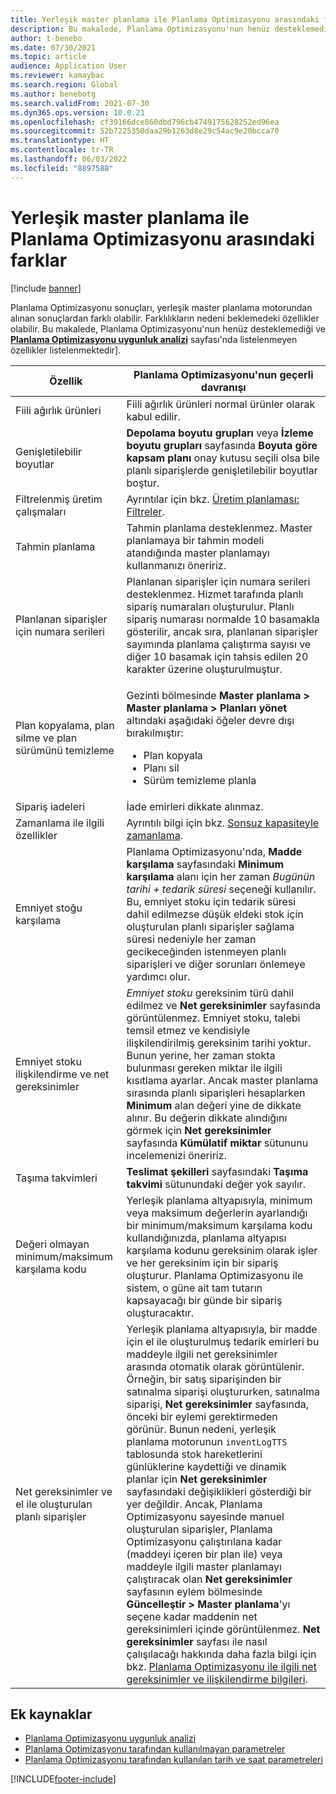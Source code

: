 ```yaml
---
title: Yerleşik master planlama ile Planlama Optimizasyonu arasındaki farklar
description: Bu makalede, Planlama Optimizasyonu'nun henüz desteklemediği ve Planlama Optimizasyonu uygunluk analizi sayfasında listelenmeyen özellikler listelenmektedir.
author: t-benebo
ms.date: 07/30/2021
ms.topic: article
audience: Application User
ms.reviewer: kamaybac
ms.search.region: Global
ms.author: benebotg
ms.search.validFrom: 2021-07-30
ms.dyn365.ops.version: 10.0.21
ms.openlocfilehash: cf39166dce860dbd796cb4749175628252ed96ea
ms.sourcegitcommit: 52b7225350daa29b1263d8e29c54ac9e20bcca70
ms.translationtype: HT
ms.contentlocale: tr-TR
ms.lasthandoff: 06/03/2022
ms.locfileid: "8897588"
---
```

# <a name="differences-between-built-in-master-planning-and-planning-optimization"></a>Yerleşik master planlama ile Planlama Optimizasyonu arasındaki farklar

[!include [banner](../../includes/banner.md)]

Planlama Optimizasyonu sonuçları, yerleşik master planlama motorundan alınan sonuçlardan farklı olabilir. Farklılıkların nedeni beklemedeki özellikler olabilir. Bu makalede, Planlama Optimizasyonu'nun henüz desteklemediği ve **[Planlama Optimizasyonu uygunluk analizi](planning-optimization-fit-analysis.md)** sayfası'nda listelenmeyen özellikler listelenmektedir].

| Özellik | Planlama Optimizasyonu'nun geçerli davranışı |
|---|---|
| Fiili ağırlık ürünleri | Fiili ağırlık ürünleri normal ürünler olarak kabul edilir.|
| Genişletilebilir boyutlar | **Depolama boyutu grupları** veya **İzleme boyutu grupları** sayfasında **Boyuta göre kapsam planı** onay kutusu seçili olsa bile planlı siparişlerde genişletilebilir boyutlar boştur. |
| Filtrelenmiş üretim çalışmaları | Ayrıntılar için bkz. [Üretim planlaması: Filtreler](production-planning.md#filters). |
| Tahmin planlama | Tahmin planlama desteklenmez. Master planlamaya bir tahmin modeli atandığında master planlamayı kullanmanızı öneririz. |
| Planlanan siparişler için numara serileri | Planlanan siparişler için numara serileri desteklenmez. Hizmet tarafında planlı sipariş numaraları oluşturulur. Planlı sipariş numarası normalde 10 basamakla gösterilir, ancak sıra, planlanan siparişler sayımında planlama çalıştırma sayısı ve diğer 10 basamak için tahsis edilen 20 karakter üzerine oluşturulmuştur. |
| Plan kopyalama, plan silme ve plan sürümünü temizleme | <p>Gezinti bölmesinde **Master planlama \> Master planlama \> Planları yönet** altındaki aşağıdaki öğeler devre dışı bırakılmıştır:</p><ul><li>Plan kopyala</li><li>Planı sil</li><li>Sürüm temizleme planla</li></ul> |
| Sipariş iadeleri | İade emirleri dikkate alınmaz. |
| Zamanlama ile ilgili özellikler | Ayrıntılı bilgi için bkz. [Sonsuz kapasiteyle zamanlama](infinite-capacity-planning.md#limitations). |
| Emniyet stoğu karşılama | Planlama Optimizasyonu'nda, **Madde karşılama** sayfasındaki **Minimum karşılama** alanı için her zaman *Bugünün tarihi + tedarik süresi* seçeneği kullanılır. Bu, emniyet stoku için tedarik süresi dahil edilmezse düşük eldeki stok için oluşturulan planlı siparişler sağlama süresi nedeniyle her zaman gecikeceğinden istenmeyen planlı siparişleri ve diğer sorunları önlemeye yardımcı olur. |
| Emniyet stoku ilişkilendirme ve net gereksinimler | *Emniyet stoku* gereksinim türü dahil edilmez ve **Net gereksinimler** sayfasında görüntülenmez. Emniyet stoku, talebi temsil etmez ve kendisiyle ilişkilendirilmiş gereksinim tarihi yoktur. Bunun yerine, her zaman stokta bulunması gereken miktar ile ilgili kısıtlama ayarlar. Ancak master planlama sırasında planlı siparişleri hesaplarken **Minimum** alan değeri yine de dikkate alınır. Bu değerin dikkate alındığını görmek için **Net gereksinimler** sayfasında **Kümülatif miktar** sütununu incelemenizi öneririz. |
| Taşıma takvimleri | **Teslimat şekilleri** sayfasındaki **Taşıma takvimi** sütunundaki değer yok sayılır. |
| Değeri olmayan minimum/maksimum karşılama kodu| Yerleşik planlama altyapısıyla, minimum veya maksimum değerlerin ayarlandığı bir minimum/maksimum karşılama kodu kullandığınızda, planlama altyapısı karşılama kodunu gereksinim olarak işler ve her gereksinim için bir sipariş oluşturur. Planlama Optimizasyonu ile sistem, o güne ait tam tutarın kapsayacağı bir günde bir sipariş oluşturacaktır.  |
| Net gereksinimler ve el ile oluşturulan planlı siparişler | Yerleşik planlama altyapısıyla, bir madde için el ile oluşturulmuş tedarik emirleri bu maddeyle ilgili net gereksinimler arasında otomatik olarak görüntülenir. Örneğin, bir satış siparişinden bir satınalma siparişi oluştururken, satınalma siparişi, **Net gereksinimler** sayfasında, önceki bir eylemi gerektirmeden görünür. Bunun nedeni, yerleşik planlama motorunun `inventLogTTS` tablosunda stok hareketlerini günlüklerine kaydettiği ve dinamik planlar için **Net gereksinimler** sayfasındaki değişiklikleri gösterdiği bir yer değildir. Ancak, Planlama Optimizasyonu sayesinde manuel oluşturulan siparişler, Planlama Optimizasyonu çalıştırılana kadar (maddeyi içeren bir plan ile) veya maddeyle ilgili master planlamayı çalıştıracak olan **Net gereksinimler** sayfasının eylem bölmesinde **Güncelleştir \> Master planlama**'yı seçene kadar maddenin net gereksinimleri içinde görüntülenmez. **Net gereksinimler** sayfası ile nasıl çalışılacağı hakkında daha fazla bilgi için bkz. [Planlama Optimizasyonu ile ilgili net gereksinimler ve ilişkilendirme bilgileri](net-requirements.md). |

## <a name="additional-resources"></a>Ek kaynaklar

- [Planlama Optimizasyonu uygunluk analizi](planning-optimization-fit-analysis.md)
- [Planlama Optimizasyonu tarafından kullanılmayan parametreler](not-used-parameters.md)
- [Planlama Optimizasyonu tarafından kullanılan tarih ve saat parametreleri](date-time-used.md)

[!INCLUDE[footer-include](../../../includes/footer-banner.md)]
